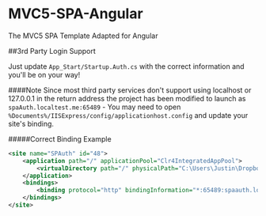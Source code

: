 MVC5-SPA-Angular
================

The MVC5 SPA Template Adapted for Angular

##3rd Party Login Support

Just update `App_Start/Startup.Auth.cs` with the correct information and you'll be on your way!

####Note
Since most third party services don't support using localhost or 127.0.0.1 in the return address the project has been modified to launch as `spaAuth.localtest.me:65489` - You may need to open `%Documents%/IISExpress/config/applicationhost.config` and update your site's binding.

#####Correct Binding Example
```xml
<site name="SPAuth" id="48">
    <application path="/" applicationPool="Clr4IntegratedAppPool">
        <virtualDirectory path="/" physicalPath="C:\Users\Justin\Dropbox\Dev\MVC5-SPA-Angular\SPAuth" />
    </application>
    <bindings>
        <binding protocol="http" bindingInformation="*:65489:spaauth.localtest.me" />
    </bindings>
</site>
```